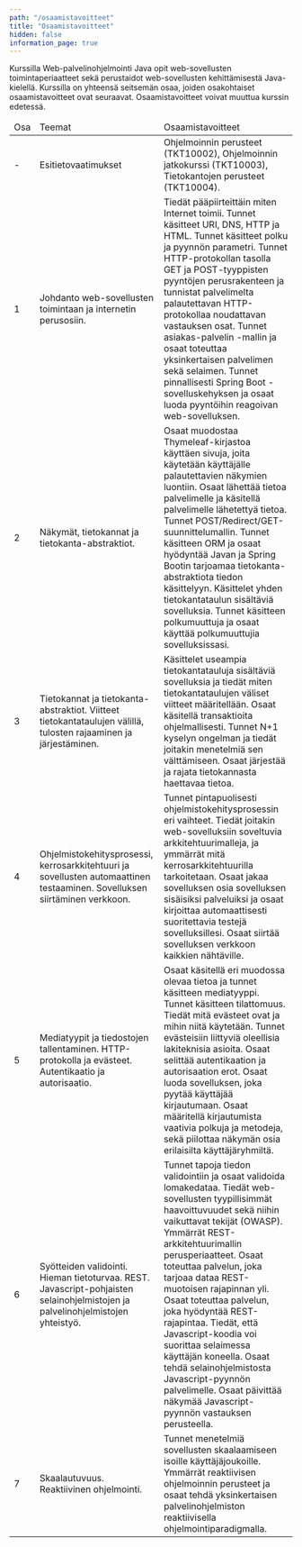 ```yaml
---
path: "/osaamistavoitteet"
title: "Osaamistavoitteet"
hidden: false
information_page: true
---
```


Kurssilla Web-palvelinohjelmointi Java opit web-sovellusten toimintaperiaatteet sekä perustaidot web-sovellusten kehittämisestä Java-kielellä. Kurssilla on yhteensä seitsemän osaa, joiden osakohtaiset osaamistavoitteet ovat seuraavat. Osaamistavoitteet voivat muuttua kurssin edetessä.

<table>
    <thead>
    <tr>
        <td>Osa</td>
        <td>Teemat</td>
        <td>Osaamistavoitteet</td>
    </tr>
    </thead>
    <tbody>
    <tr>
        <td>-</td>
        <td>Esitietovaatimukset</td>
        <td>
            Ohjelmoinnin perusteet (TKT10002), Ohjelmoinnin jatkokurssi (TKT10003), Tietokantojen perusteet (TKT10004).
        </td>
    </tr>
    <tr>
        <td>1</td>
        <td>
            Johdanto web-sovellusten toimintaan ja internetin perusosiin.
        </td>
        <td>
            Tiedät pääpiirteittäin miten Internet toimii. Tunnet käsitteet URI, DNS, HTTP ja HTML. Tunnet käsitteet polku ja pyynnön parametri. Tunnet HTTP-protokollan tasolla GET ja POST-tyyppisten pyyntöjen perusrakenteen ja tunnistat palvelimelta palautettavan HTTP-protokollaa noudattavan vastauksen osat. Tunnet asiakas-palvelin -mallin ja osaat toteuttaa yksinkertaisen palvelimen sekä selaimen. Tunnet pinnallisesti Spring Boot -sovelluskehyksen ja osaat luoda pyyntöihin reagoivan web-sovelluksen.
        </td>
    </tr>
    <tr>
        <td>2</td>
        <td>
            Näkymät, tietokannat ja tietokanta-abstraktiot.
        </td>
        <td>
            Osaat muodostaa Thymeleaf-kirjastoa käyttäen sivuja, joita käytetään käyttäjälle palautettavien näkymien luontiin. Osaat lähettää tietoa palvelimelle ja käsitellä palvelimelle lähetettyä tietoa. Tunnet POST/Redirect/GET-suunnittelumallin. Tunnet käsitteen ORM ja osaat hyödyntää Javan ja Spring Bootin tarjoamaa tietokanta-abstraktiota tiedon käsittelyyn. Käsittelet yhden tietokantataulun sisältäviä sovelluksia. Tunnet käsitteen polkumuuttuja ja osaat käyttää polkumuuttujia sovelluksissasi.
        </td>
    </tr>
    <tr>
        <td>3</td>
        <td>
            Tietokannat ja tietokanta-abstraktiot. Viitteet tietokantataulujen välillä, tulosten rajaaminen ja järjestäminen.
        </td>
        <td>
            Käsittelet useampia tietokantatauluja sisältäviä sovelluksia ja tiedät miten tietokantataulujen väliset viitteet määritellään. Osaat käsitellä transaktioita ohjelmallisesti. Tunnet N+1 kyselyn ongelman ja tiedät joitakin menetelmiä sen välttämiseen. Osaat järjestää ja rajata tietokannasta haettavaa tietoa.
        </td>
    </tr>
    <tr>
        <td>4</td>
        <td>
            Ohjelmistokehitysprosessi, kerrosarkkitehtuuri ja sovellusten automaattinen testaaminen. Sovelluksen siirtäminen verkkoon.
        </td>
        <td>
            Tunnet pintapuolisesti ohjelmistokehitysprosessin eri vaihteet. Tiedät joitakin web-sovelluksiin soveltuvia arkkitehtuurimalleja, ja ymmärrät mitä kerrosarkkitehtuurilla tarkoitetaan. Osaat jakaa sovelluksen osia sovelluksen sisäisiksi palveluiksi ja osaat kirjoittaa automaattisesti suoritettavia testejä sovelluksillesi. Osaat siirtää sovelluksen verkkoon kaikkien nähtäville.
        </td>
    </tr>
    <tr>
        <td>5</td>
        <td>
            Mediatyypit ja tiedostojen tallentaminen. HTTP-protokolla ja evästeet. Autentikaatio ja autorisaatio.
        </td>
        <td>
            Osaat käsitellä eri muodossa olevaa tietoa ja tunnet käsitteen mediatyyppi. Tunnet käsitteen tilattomuus. Tiedät mitä evästeet ovat ja mihin niitä käytetään. Tunnet evästeisiin liittyviä oleellisia lakiteknisia asioita. Osaat selittää autentikaation ja autorisaation erot. Osaat luoda sovelluksen, joka pyytää käyttäjää kirjautumaan. Osaat määritellä kirjautumista vaativia polkuja ja metodeja, sekä piilottaa näkymän osia erilaisilta käyttäjäryhmiltä.
        </td>
    </tr>
    <tr>
        <td>6</td>
        <td>
            Syötteiden validointi. Hieman tietoturvaa. REST. Javascript-pohjaisten selainohjelmistojen ja palvelinohjelmistojen yhteistyö.
        </td>
        <td>
            Tunnet tapoja tiedon validointiin ja osaat validoida lomakedataa. Tiedät web-sovellusten tyypillisimmät haavoittuvuudet sekä niihin vaikuttavat tekijät (OWASP). Ymmärrät REST-arkkitehtuurimallin perusperiaatteet. Osaat toteuttaa palvelun, joka tarjoaa dataa REST-muotoisen rajapinnan yli. Osaat toteuttaa palvelun, joka hyödyntää REST-rajapintaa. Tiedät, että Javascript-koodia voi suorittaa selaimessa käyttäjän koneella. Osaat tehdä selainohjelmistosta Javascript-pyynnön palvelimelle. Osaat päivittää näkymää Javascript-pyynnön vastauksen perusteella.
        </td>
    </tr>
    <tr>
        <td>7</td>
        <td>
            Skaalautuvuus. Reaktiivinen ohjelmointi.
        </td>
        <td>
            Tunnet menetelmiä sovellusten skaalaamiseen isoille käyttäjäjoukoille. Ymmärrät reaktiivisen ohjelmoinnin perusteet ja osaat tehdä yksinkertaisen palvelinohjelmiston reaktiivisella ohjelmointiparadigmalla.
        </td>
    </tr>
    </tbody>
</table>
